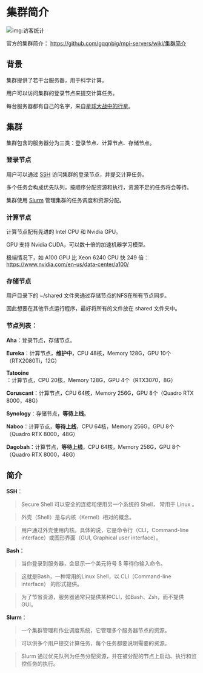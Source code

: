 # 集群简介

![img:访客统计](https://visitor-badge.glitch.me/badge?page_id=lu.readthedocs.io.ServerNote.服务器集群简介)

官方的集群简介： <https://github.com/gqqnbig/mpi-servers/wiki/集群简介>

## 背景

集群提供了若干台服务器，用于科学计算。

用户可以访问集群的登录节点来提交计算任务。

每台服务器都有自己的名字，来自[星球大战中的行星]。

[星球大战中的行星]: https://en.wikipedia.org/wiki/List_of_Star_Wars_planets_and_moons

## 集群

集群包含的服务器分为三类：登录节点、计算节点、存储节点。

### 登录节点

用户可以通过 [SSH] 访问集群的登录节点，并提交计算任务。

多个任务会构成优先队列，按顺序分配资源和执行，资源不足的任务将会等待。

集群使用 [Slurm] 管理集群的任务调度和资源分配。

[SSH]: https://en.wikipedia.org/wiki/Secure_Shell
[Slurm]: https://slurm.schedmd.com/documentation.html

### 计算节点

计算节点配有先进的 Intel CPU 和 Nvidia GPU。

GPU 支持 Nvidia CUDA，可以数十倍的加速机器学习模型。

极端情况下，如 A100 GPU 比 Xeon 6240 CPU 快 249 倍： https://www.nvidia.com/en-us/data-center/a100/

### 存储节点

用户目录下的 ~/shared 文件夹通过存储节点的NFS在所有节点同步。

因此想要在其他节点运行程序，最好将所有的文件放在 shared 文件夹中。

### 节点列表：

**Aha**：登录节点，存储节点。

**Eureka**：计算节点，**维护中**，CPU 48核，Memory 128G，GPU 10个（RTX2080Ti，12G）

**Tatooine**：计算节点，CPU 20核，Memory 128G，GPU 4个（RTX3070，8G）

**Coruscant**：计算节点，CPU 64核，Memory 256G，GPU 8个（Quadro RTX 8000，48G）

**Synology**：存储节点，**等待上线**。

**Naboo**：计算节点，**等待上线**，CPU 64核，Memory 256G，GPU 8个（Quadro RTX 8000，48G）

**Dagobah**：计算节点，**等待上线**，CPU 64核，Memory 256G，GPU 8个（Quadro RTX 8000，48G）

## 简介

**SSH**：

> Secure Shell 可以安全的连接和使用另一个系统的 Shell， 常用于 Linux 。 

> 外壳（Shell）是与内核（Kernel）相对的概念。

> 用户通过外壳使用内核。具体的说，它是命令行（CLI，Command-line interface）或图形界面（GUI, Graphical user interface）。

**Bash**：

> 当你登录到服务器，会显示一个美元符号 $ 等待你输入命令。

> 这就是Bash，一种常用的Linux Shell，以 CLI（Command-line interface） 的形式提供。

> 为了节省资源，服务器通常只提供某种CLI，如Bash、Zsh，而不提供GUI。

**Slurm**：

> 一个集群管理和作业调度系统，它管理多个服务器节点的资源。

> 可以供多个用户提交计算任务，每个任务都要说明需要的资源。

> Slurm 通过优先队列为任务分配资源，并在被分配的节点上启动、执行和监控任务的执行。

